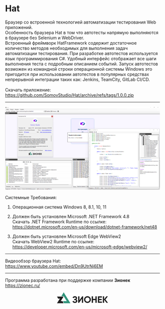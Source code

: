 # Hat
Браузер со встроенной технологией автоматизации тестирования Web приложений.
<br>
Особенность браузера Hat в том что автотесты напрямую выполняются в браузере без Selenium и WebDriver.
<br>
Встроенный фреймворк HatFramework содержит достаточное количество методов необходимых для выполнения задач автоматизации тестирования.
При разработке автотестов используется язык программирования C#. Удобный интерфейс отображает все шаги выполнения теста с подробным описанием событий. Запуск автотестов возможен из командной строки операционной системы Windows это пригодится при использовании автотестов в популярных средствах непрерывной интеграции таких как: Jenkins, TeamCity, GitLab CI/CD.
<br>
<br>
Скачать приложение: https://github.com/SomovStudio/Hat/archive/refs/tags/1.0.0.zip
<hr>

<p align="center">
  <img src="https://github.com/SomovStudio/Hat/blob/main/Img/screenshots/Screenshot_2.png">
</p>

Системные Требования:
1) Операционная система Windows 8, 8.1, 10, 11

2) Должен быть установлен Microsoft .NET Framework 4.8
<br>Скачать .NET Framework Runtime по ссылке: https://dotnet.microsoft.com/en-us/download/dotnet-framework/net48

3) Должен быть установлен Microsoft Edge WebView2
<br>Скачать WebView2 Runtime по ссылке: https://developer.microsoft.com/en-us/microsoft-edge/webview2/

<hr>

Видеообзор браузера Hat: https://www.youtube.com/embed/Dn9UtrNj6EM

<hr>

Программа разработана при поддержке компании <b>Зионек</b> https://zionec.ru/

<p align="center">
  <img src="https://github.com/SomovStudio/Hat/blob/main/Img/partners/zionec.png">
</p>